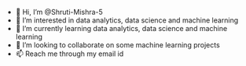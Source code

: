 - 👋 Hi, I’m @Shruti-Mishra-5
- 👀 I’m interested in data analytics, data science and machine learning
- 🌱 I’m currently learning data analytics, data science and machine learning
- 💞️ I’m looking to collaborate on some machine learning projects
- 📫 Reach me through my email id

<!---
Shruti-Mishra-5/Shruti-Mishra-5 is a ✨ special ✨ repository because its `README.md` (this file) appears on your GitHub profile.
You can click the Preview link to take a look at your changes.
--->
